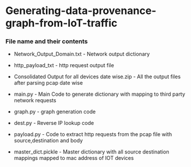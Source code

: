 # Generating-data-provenance-graph-from-IoT-traffic
### File name and their contents
- Network_Output_Domain.txt - Network output dictionary 
- http_payload_txt -  http request output file
- Consolidated Output for all devices date wise.zip -  All the output files after parsing pcap date wise

- main.py - Main Code to generate dictionary with mapping to third party network requests
- graph.py -  graph generation code
- dest.py - Reverse IP lookup code
- payload.py -  Code to extract http requests from the pcap file with source,destination and body
- master_dict.pickle - Master dictionary with all source destination mappings mapped to mac address of IOT devices
